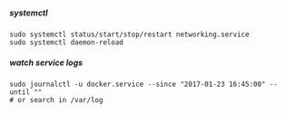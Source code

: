 ##### systemctl
```
sudo systemctl status/start/stop/restart networking.service
sudo systemctl daemon-reload
```
##### watch service logs
```
sudo journalctl -u docker.service --since "2017-01-23 16:45:00" --until ""
# or search in /var/log
```
